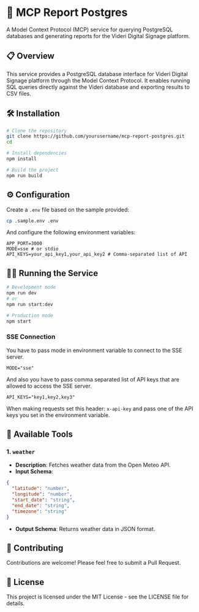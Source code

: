 # 🚀 MCP Report Postgres

A Model Context Protocol (MCP) service for querying PostgreSQL databases and generating reports for the Videri Digital Signage platform.

## 📋 Overview

This service provides a PostgreSQL database interface for Videri Digital Signage platform through the Model Context Protocol. It enables running SQL queries directly against the Videri database and exporting results to CSV files.

## 🛠️ Installation

```bash
# Clone the repository
git clone https://github.com/yourusername/mcp-report-postgres.git
cd

# Install dependencies
npm install

# Build the project
npm run build
```

## ⚙️ Configuration

Create a `.env` file based on the sample provided:

```bash
cp .sample.env .env
```

And configure the following environment variables:

```
APP_PORT=3000
MODE=sse # or stdio
API_KEYS=your_api_key1,your_api_key2 # Comma-separated list of API
```

## 🏃‍♀️ Running the Service

```bash
# Development mode
npm run dev
# or
npm run start:dev

# Production mode
npm start
```

### SSE Connection
You have to pass mode in environment variable to connect to the SSE server.
```
MODE="sse"
```
And also you have to pass comma separated list of API keys that are allowed to access the SSE server.
```
API_KEYS="key1,key2,key3"
```

When making requests set this header: `x-api-key` and pass one of the API keys you set in the environment variable.

## 🧰 Available Tools

### 1. `weather`
- **Description**: Fetches weather data from the Open Meteo API.
- **Input Schema**:
```json
{
  "latitude": "number",
  "longitude": "number",
  "start_date": "string",
  "end_date": "string",
  "timezone": "string"
}
```
- **Output Schema**: Returns weather data in JSON format.

## 🤝 Contributing
Contributions are welcome! Please feel free to submit a Pull Request.

## 📄 License

This project is licensed under the MIT License - see the LICENSE file for details.

